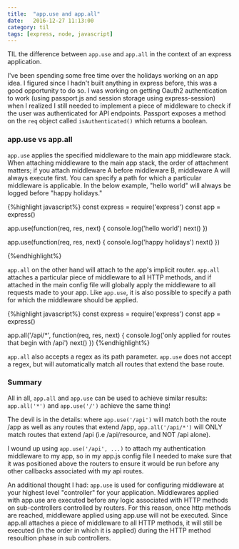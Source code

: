```yaml
---
title:  "app.use and app.all"
date:   2016-12-27 11:13:00
category: til
tags: [express, node, javascript]
---
```


TIL the difference between `app.use` and `app.all` in the context of an express application.

I've been spending some free time over the holidays working on an app idea. I figured since I hadn't built anything in express before, this was a good opportunity to do so. I was working on getting Oauth2 authentication to work (using passport.js and session storage using express-session) when I realized I still needed to implement a piece of middleware to check if the user was authenticated for API endpoints. Passport exposes a method on the `req` object called `isAuthenticated()` which returns a boolean.

### app.use vs app.all

`app.use` applies the specified middleware to the main app middleware stack. When attaching middleware to the main app stack, the order of attachment matters; if you attach middleware A before middleware B, middleware A will always execute first. You can specify a path for which a particular middleware is applicable. In the below example, "hello world" will always be logged before "happy holidays."

{%highlight javascript%}
const express = require('express')
const app = express()

app.use(function(req, res, next) {
  console.log('hello world')
  next()
})

app.use(function(req, res, next) {
  console.log('happy holidays')
  next()
})

{%endhighlight%}

`app.all` on the other hand will attach to the app's implicit router. `app.all` attaches a particular piece of middleware to all HTTP methods, and if attached in the main config file will globally apply the middleware to all requests made to your app. Like `app.use`, it is also possible to specify a path for which the middleware should be applied.

{%highlight javascript%}
const express = require('express')
const app = express()

app.all('/api/*', function(req, res, next) {
  console.log('only applied for routes that begin with /api')
  next()
})
{%endhighlight%}

`app.all` also accepts a regex as its path parameter. `app.use` does not accept a regex, but will automatically match all routes that extend the base route.

### Summary

All in all, `app.all` and `app.use` can be used to achieve similar results: `app.all('*')` and `app.use('/')` achieve the same thing!

The devil is in the details: where `app.use('/api')` will match both the route /app as well as any routes that extend /app, `app.all('/api/*')` will ONLY match routes that extend /api (i.e /api/resource, and NOT /api alone).

I wound up using `app.use('/api', ...)` to attach my authentication middleware to my app, so in my app.js config file I needed to make sure that it was positioned above the routers to ensure it would be run before any other callbacks associated with my api routes.

An additional thought I had: `app.use` is used for configuring middleware at your highest level "controller" for your application. Middlewares applied with app.use are executed before any logic associated with HTTP methods on sub-controllers controlled by routers. For this reason, once http methods are reached, middleware applied using app.use will not be executed. Since app.all attaches a piece of middleware to all HTTP methods, it will still be executed (in the order in which it is applied) during the HTTP method resoultion phase in sub controllers.
